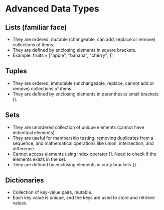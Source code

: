 # Advanced Data Types

## Lists (familiar face)
- They are ordered, mutable (changeable, can add, replace or remove) collections of items.
- They are defined by enclosing elements in square brackets.
- Example: fruits = ["apple", "banana", "cherry", 1]

## Tuples
- They are ordered, immutable (unchangeable, replace, cannot add or remove) collections of items.
- They are defined by enclosing elements in parenthesis/ small brackets ().

## Sets
- They are unordered collection of unique elements (cannot have indentical elements).
- They are useful for membership testing, removing duplicates from a sequence, and mathematical operations like union, intersection, and difference.
- Cannot access elements using index operator []. Need to check if the elements exists in the set.
- They are defined by enclosing elements in curly brackets {}.

## Dictionaries
- Collection of key-value pairs, mutable.
- Each key value is unique, and the keys are used to store and retrieve values.
